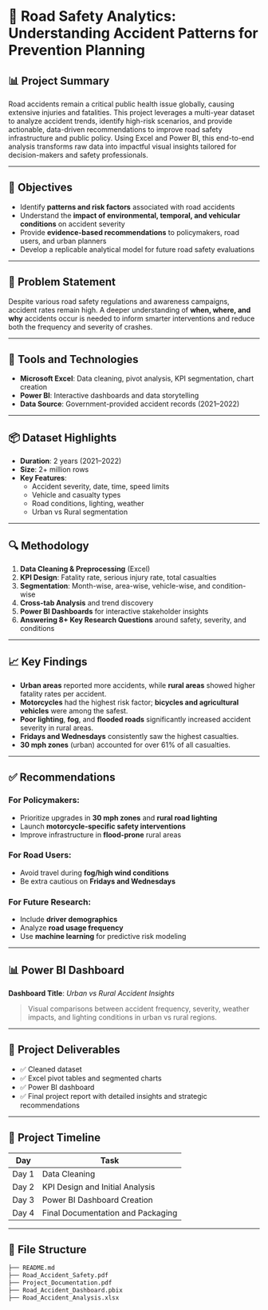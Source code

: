 # 🚧 Road Safety Analytics: Understanding Accident Patterns for Prevention Planning

## 📊 Project Summary

Road accidents remain a critical public health issue globally, causing extensive injuries and fatalities. This project leverages a multi-year dataset to analyze accident trends, identify high-risk scenarios, and provide actionable, data-driven recommendations to improve road safety infrastructure and public policy. Using Excel and Power BI, this end-to-end analysis transforms raw data into impactful visual insights tailored for decision-makers and safety professionals.

---

## 🎯 Objectives

- Identify **patterns and risk factors** associated with road accidents
- Understand the **impact of environmental, temporal, and vehicular conditions** on accident severity
- Provide **evidence-based recommendations** to policymakers, road users, and urban planners
- Develop a replicable analytical model for future road safety evaluations

---

## 🧠 Problem Statement

Despite various road safety regulations and awareness campaigns, accident rates remain high. A deeper understanding of **when, where, and why** accidents occur is needed to inform smarter interventions and reduce both the frequency and severity of crashes.

---

## 🧰 Tools and Technologies

- **Microsoft Excel**: Data cleaning, pivot analysis, KPI segmentation, chart creation
- **Power BI**: Interactive dashboards and data storytelling
- **Data Source**: Government-provided accident records (2021–2022)

---

## 📦 Dataset Highlights

- **Duration**: 2 years (2021–2022)
- **Size**: 2+ million rows
- **Key Features**:
  - Accident severity, date, time, speed limits
  - Vehicle and casualty types
  - Road conditions, lighting, weather
  - Urban vs Rural segmentation

---

## 🔍 Methodology

1. **Data Cleaning & Preprocessing** (Excel)
2. **KPI Design**: Fatality rate, serious injury rate, total casualties
3. **Segmentation**: Month-wise, area-wise, vehicle-wise, and condition-wise
4. **Cross-tab Analysis** and trend discovery
5. **Power BI Dashboards** for interactive stakeholder insights
6. **Answering 8+ Key Research Questions** around safety, severity, and conditions

---

## 📈 Key Findings

- **Urban areas** reported more accidents, while **rural areas** showed higher fatality rates per accident.
- **Motorcycles** had the highest risk factor; **bicycles and agricultural vehicles** were among the safest.
- **Poor lighting**, **fog**, and **flooded roads** significantly increased accident severity in rural areas.
- **Fridays and Wednesdays** consistently saw the highest casualties.
- **30 mph zones** (urban) accounted for over 61% of all casualties.

---

## ✅ Recommendations

### For Policymakers:
- Prioritize upgrades in **30 mph zones** and **rural road lighting**
- Launch **motorcycle-specific safety interventions**
- Improve infrastructure in **flood-prone** rural areas

### For Road Users:
- Avoid travel during **fog/high wind conditions**
- Be extra cautious on **Fridays and Wednesdays**

### For Future Research:
- Include **driver demographics**
- Analyze **road usage frequency**
- Use **machine learning** for predictive risk modeling

---

## 📊 Power BI Dashboard

**Dashboard Title**: _Urban vs Rural Accident Insights_

> Visual comparisons between accident frequency, severity, weather impacts, and lighting conditions in urban vs rural regions.

---

## 📁 Project Deliverables

- ✅ Cleaned dataset
- ✅ Excel pivot tables and segmented charts
- ✅ Power BI dashboard
- ✅ Final project report with detailed insights and strategic recommendations

---

## 📌 Project Timeline

| Day       | Task                                  |
|-----------|---------------------------------------|
| Day 1     | Data Cleaning                         |
| Day 2     | KPI Design and Initial Analysis       |
| Day 3     | Power BI Dashboard Creation           |
| Day 4     | Final Documentation and Packaging     |

---

## 📎 File Structure

```bash
├── README.md
├── Road_Accident_Safety.pdf
├── Project_Documentation.pdf
├── Road_Accident_Dashboard.pbix 
├── Road_Accident_Analysis.xlsx
